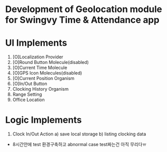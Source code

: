 # Development of Geolocation module for Swingvy Time & Attendance app

# UI Implements
1. [O]Localization Provider
2. [O]Round Button Molecule(disabled)
4. [O]Current Time Molecule
4. [O]GPS Icon Molecules(disabled)
5. [O]Current Position Organism
6. [O]In/Out Button
7. Clocking History Organism
8. Range Setting
9. Office Location

# Logic Implements
1. Clock In/Out Action
  a) save local storage
  b) listing clocking data

* 8시간안에 test 환경구축하고 abnormal case test짜는건 아직 무리다ㅠ
